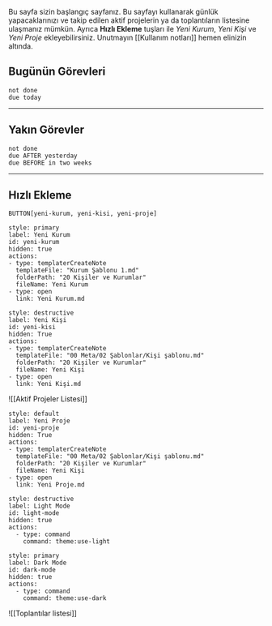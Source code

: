Bu sayfa sizin başlangıç sayfanız. Bu sayfayı kullanarak günlük yapacaklarınızı ve takip edilen aktif projelerin ya da toplantıların listesine ulaşmanız mümkün. Ayrıca **Hızlı Ekleme** tuşları ile *Yeni Kurum*, *Yeni Kişi* ve *Yeni Proje* ekleyebilirsiniz. Unutmayın [[Kullanım notları]] hemen elinizin altında.

## Bugünün Görevleri
```tasks
not done
due today

```

---
## Yakın Görevler
```tasks
not done
due AFTER yesterday
due BEFORE in two weeks
```
---
## Hızlı Ekleme
 `BUTTON[yeni-kurum, yeni-kisi, yeni-proje]`
```meta-bind-button
style: primary
label: Yeni Kurum
id: yeni-kurum
hidden: true
actions:
- type: templaterCreateNote 
  templateFile: "Kurum Şablonu 1.md" 
  folderPath: "20 Kişiler ve Kurumlar" 
  fileName: Yeni Kurum
- type: open
  link: Yeni Kurum.md
```
```meta-bind-button
style: destructive
label: Yeni Kişi
id: yeni-kisi
hidden: True
actions:
- type: templaterCreateNote 
  templateFile: "00 Meta/02 Şablonlar/Kişi şablonu.md" 
  folderPath: "20 Kişiler ve Kurumlar" 
  fileName: Yeni Kişi
- type: open
  link: Yeni Kişi.md
```

![[Aktif Projeler Listesi]]
```meta-bind-button
style: default
label: Yeni Proje
id: yeni-proje
hidden: True
actions:
- type: templaterCreateNote 
  templateFile: "00 Meta/02 Şablonlar/Kişi şablonu.md" 
  folderPath: "20 Kişiler ve Kurumlar" 
  fileName: Yeni Kişi
- type: open
  link: Yeni Proje.md
```

```meta-bind-button
style: destructive
label: Light Mode
id: light-mode
hidden: true
actions:
  - type: command
    command: theme:use-light
```

```meta-bind-button
style: primary
label: Dark Mode
id: dark-mode
hidden: true
actions:
  - type: command
    command: theme:use-dark
```
![[Toplantılar listesi]]
